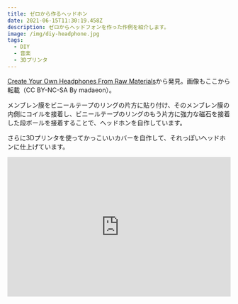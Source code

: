 ```yaml
---
title: ゼロから作るヘッドホン
date: 2021-06-15T11:30:19.458Z
description: ゼロからヘッドフォンを作った作例を紹介します。
image: /img/diy-headphone.jpg
tags:
  - DIY
  - 音楽
  - 3Dプリンタ
---
```

[Create Your Own Headphones From Raw Materials](https://www.instructables.com/Create-Your-Own-Headphones-From-Raw-Materials/)から発見。画像もここから転載（CC BY-NC-SA By madaeon）。

メンブレン膜をビニールテープのリングの片方に貼り付け、そのメンブレン膜の内側にコイルを接着し、ビニールテープのリングのもう片方に強力な磁石を接着した段ボールを接着することで、ヘッドホンを自作しています。

さらに3Dプリンタを使ってかっこいいカバーを自作して、それっぽいヘッドホンに仕上げています。

<iframe width="100%" height="315" src="https://www.youtube.com/embed/pXpfNqMt2Pw" frameborder="0" allow="accelerometer; autoplay; clipboard-write; encrypted-media; gyroscope; picture-in-picture" allowfullscreen></iframe>

